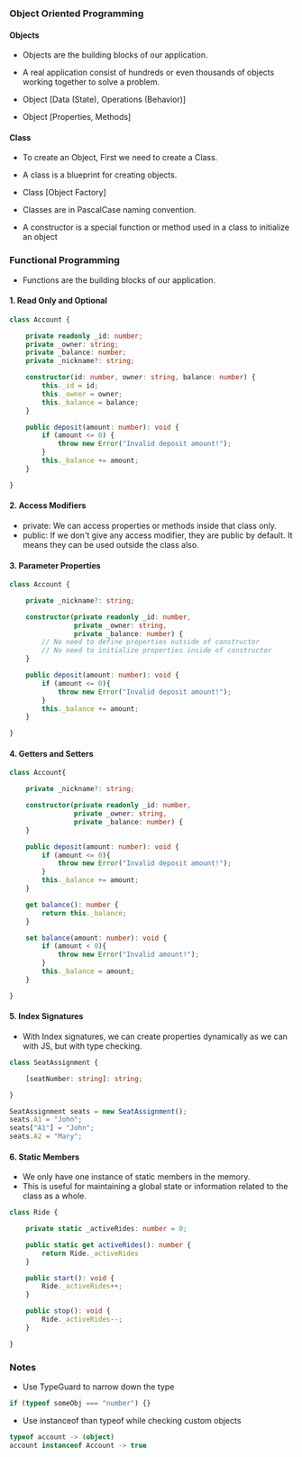 ### Object Oriented Programming

#### Objects
- Objects are the building blocks of our application.

- A real application consist of hundreds or even thousands of objects working together to solve a problem.

- Object [Data (State), Operations (Behavior)]

- Object [Properties, Methods]

#### Class
- To create an Object, First we need to create a Class.

- A class is a blueprint for creating objects. 

- Class [Object Factory]

- Classes are in PascalCase naming convention.

- A constructor is a special function or method used in a class to initialize an object

### Functional Programming
- Functions are the building blocks of our application. 

#### 1. Read Only and Optional

```TypeScript
class Account {

    private readonly _id: number;
    private _owner: string;
    private _balance: number;
    private _nickname?: string;

    constructor(id: number, owner: string, balance: number) {
        this._id = id;
        this._owner = owner;
        this._balance = balance;
    }

    public deposit(amount: number): void {
        if (amount <= 0) {
            throw new Error("Invalid deposit amount!");
        }
        this._balance += amount;
    }

}
```

#### 2. Access Modifiers

- private: We can access properties or methods inside that class only.
- public: If we don't give any access modifier, they are public by default.
          It means they can be used outside the class also.

#### 3. Parameter Properties

```TypeScript
class Account {

    private _nickname?: string;

    constructor(private readonly _id: number, 
                private _owner: string, 
                private _balance: number) {
        // No need to define properties outside of constructor
        // No need to initialize properties inside of constructor
    }

    public deposit(amount: number): void {
        if (amount <= 0){
            throw new Error("Invalid deposit amount!");
        }
        this._balance += amount;
    }

}
```

#### 4. Getters and Setters

```TypeScript
class Account{

    private _nickname?: string;

    constructor(private readonly _id: number, 
                private _owner: string, 
                private _balance: number) {
    }

    public deposit(amount: number): void {
        if (amount <= 0){
            throw new Error("Invalid deposit amount!");
        }
        this._balance += amount;
    }

    get balance(): number {
        return this._balance;
    }

    set balance(amount: number): void {
        if (amount < 0){
            throw new Error("Invalid amount!");
        }
        this._balance = amount;
    }

}
```

#### 5. Index Signatures

- With Index signatures, we can create properties dynamically as we can with JS, but with  type checking.

```TypeScript
class SeatAssignment {

    [seatNumber: string]: string;

}

SeatAssignment seats = new SeatAssignment();
seats.A1 = "John";
seats["A1"] = "John";
seats.A2 = "Mary";
```

#### 6. Static Members

- We only have one instance of static members in the memory.
- This is useful for maintaining a global state or information related to the class as a whole.

```TypeScript
class Ride {

    private static _activeRides: number = 0;

    public static get activeRides(): number {
        return Ride._activeRides
    }

    public start(): void {
        Ride._activeRides++;
    }

    public stop(): void {
        Ride._activeRides--;
    }

}
```

### Notes

- Use TypeGuard to narrow down the type
```TypeScript
if (typeof someObj === "number") {}
```

- Use instanceof than typeof while checking custom objects
```TypeScript
typeof account -> (object)
account instanceof Account -> true
```

